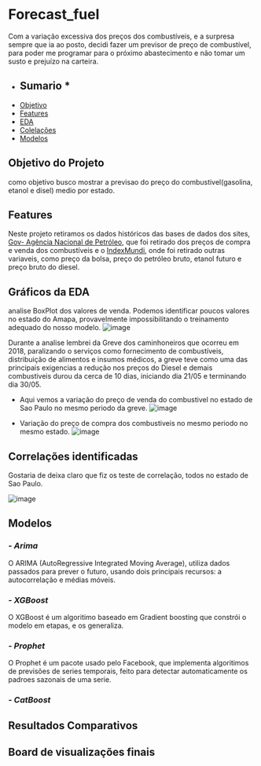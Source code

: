 # Forecast_fuel
Com a variação excessiva dos preços dos combustíveis, e a surpresa sempre que ia ao posto, decidi fazer um previsor de preço de combustível, para poder me programar para o próximo abastecimento e não tomar um susto e prejuízo na carteira.

* ## Sumario *
- [Objetivo](https://github.com/matheus-laet/Forecasting_fuel/blob/gh-pages/index.md#objetivo-do-projeto)
- [Features](https://github.com/matheus-laet/Forecasting_fuel/blob/gh-pages/index.md#Features)
- [EDA](https://github.com/matheus-laet/Forecasting_fuel/blob/gh-pages/index.md#gr%C3%A1ficos-da-eda)
- [Colelações](https://github.com/matheus-laet/Forecasting_fuel/blob/gh-pages/index.md#correla%C3%A7%C3%B5es-identificadas)
- [Modelos](https://github.com/matheus-laet/Forecasting_fuel/blob/gh-pages/index.md#modelos)


## Objetivo do Projeto
como objetivo busco mostrar a previsao do preço do combustivel(gasolina, etanol e disel) medio por estado.

## Features

Neste projeto retiramos os dados históricos das bases de dados dos sites,  [Gov- Agência Nacional de Petróleo](https://www.gov.br/anp/pt-br/centrais-de-conteudo/dados-abertos), que foi retirado dos preços de compra e venda dos combustíveis e o [IndexMundi](https://www.indexmundi.com/),  onde foi retirado outras variaveis, como preço da bolsa, preço do petróleo bruto, etanol futuro e preço bruto do diesel. 

## Gráficos da EDA
analise BoxPlot dos valores de venda.
Podemos identificar poucos valores no estado do Amapa, provavelmente impossibilitando o treinamento adequado do nosso modelo.
![image](https://user-images.githubusercontent.com/78280594/120231975-f03de280-c228-11eb-92fd-4d23ceb6b9dc.png)

Durante a analise lembrei da Greve dos caminhoneiros que ocorreu em 2018, paralizando o serviços como fornecimento de combustíveis, distribuição de alimentos e insumos médicos, a greve teve como uma das principais exigencias a redução nos preços do Diesel e demais combustiveis durou da cerca de 10 dias, iniciando dia 21/05 e terminando dia 30/05.

* Aqui vemos a variação do preço de venda do combustivel no estado de Sao Paulo no mesmo periodo da greve.
![image](https://user-images.githubusercontent.com/78280594/120232779-a2c27500-c22a-11eb-8cf9-45a19144fae2.png)

* Variação do preço de compra dos combustiveis no mesmo periodo no mesmo estado.
![image](https://user-images.githubusercontent.com/78280594/120232916-f46aff80-c22a-11eb-8268-22898ad3305f.png)

## Correlações identificadas
Gostaria de deixa claro que fiz os teste de correlação, todos no estado de Sao Paulo.

![image](https://user-images.githubusercontent.com/78280594/120376095-d74d3400-c2f1-11eb-8a76-e9eefbbb90b1.png)



## Modelos
### _- Arima_
O ARIMA (AutoRegressive Integrated Moving Average), utiliza dados passados para prever o futuro, usando dois principais recursos: a autocorrelação e médias móveis.


### _- XGBoost_
O XGBoost é um algoritimo baseado em Gradient boosting que constrói o modelo em etapas, e os generaliza.


### _- Prophet_
O Prophet é um pacote usado pelo Facebook, que implementa algoritimos de previsões de series temporais, feito para detectar automaticamente os padroes sazonais de uma serie.


### _- CatBoost_


## Resultados Comparativos


## Board de visualizações finais
